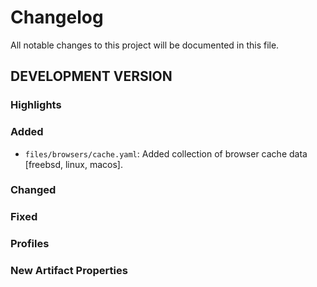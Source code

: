 # Changelog

All notable changes to this project will be documented in this file.  

## DEVELOPMENT VERSION

### Highlights

### Added

- `files/browsers/cache.yaml`: Added collection of browser cache data [freebsd, linux, macos].

### Changed

### Fixed

### Profiles

### New Artifact Properties
